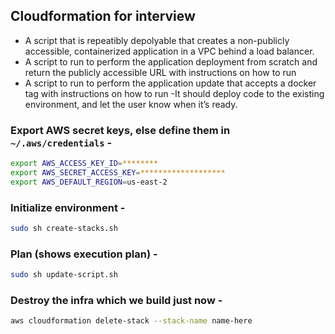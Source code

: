## Cloudformation for interview
   * A script that is repeatibly depolyable that creates a non-publicly accessible, containerized application in a VPC behind a load balancer. 
   * A script to run to perform the application deployment from scratch and return the publicly accessible URL with instructions on how to run
   * A script to run to perform the application update that accepts a docker tag with instructions on how to run
     -It should deploy code to the existing environment, and let the user know when it’s ready.

### Export AWS secret keys, else define them in `~/.aws/credentials` -
```sh
export AWS_ACCESS_KEY_ID=********
export AWS_SECRET_ACCESS_KEY=*******************
export AWS_DEFAULT_REGION=us-east-2
```
### Initialize environment - 
```sh
sudo sh create-stacks.sh
```
### Plan (shows execution plan) - 
```sh
sudo sh update-script.sh
```
### Destroy the infra which we build just now - 
```sh
aws cloudformation delete-stack --stack-name name-here
```
